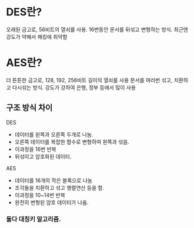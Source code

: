 # DES란?
오래된 금고로, 56비트의 열쇠를 사용.
16번동안 문서를 뒤섞고 변형하는 방식.
최근엔 강도가 약해서 해킹에 취약함

# AES란?
더 튼튼한 금고로, 128, 192, 256비트 길이의 열쇠를 사용
문서를 여러번 섞고, 치환하고 다시섞는 방식.
강도가 강하여 은행, 정부 등에서 많이 사용

## 구조 방식 차이
DES
- 데이터를 왼쪽과 오른쪽 두개로 나눔.
- 오른쪽 데이터를 복잡한 함수로 변형하여 왼쪽과 섞음.
- 이과정을 16번 반복
- 뒤섞이고 암호화된 데이터.

AES 
- 데이터를 16개의 작은 블록으로 나눔
- 조각들을 치환하고 섞고 행렬연산 등을 함.
- 이과정을 10~14번 반복
- 완전히 변형된 암호 데이터가 나옴.

### 둘다 대칭키 알고리즘.